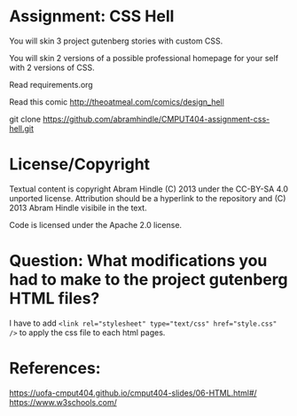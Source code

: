 Assignment: CSS Hell
====================

You will skin 3 project gutenberg stories with custom CSS.

You will skin 2 versions of a possible professional homepage for your
self with 2 versions of CSS.

Read requirements.org

Read this comic http://theoatmeal.com/comics/design_hell

git clone https://github.com/abramhindle/CMPUT404-assignment-css-hell.git

License/Copyright
=================

Textual content is copyright Abram Hindle (C) 2013 under the CC-BY-SA
4.0 unported license. Attribution should be a hyperlink to the
repository and (C) 2013 Abram Hindle visibile in the text.

Code is licensed under the Apache 2.0 license.

Question: What modifications you had to make to the project gutenberg HTML files?
=================================================================================
I have to add ```<link rel="stylesheet" type="text/css" href="style.css" />``` to apply the css file to each html pages.

References:
===========
https://uofa-cmput404.github.io/cmput404-slides/06-HTML.html#/
https://www.w3schools.com/
